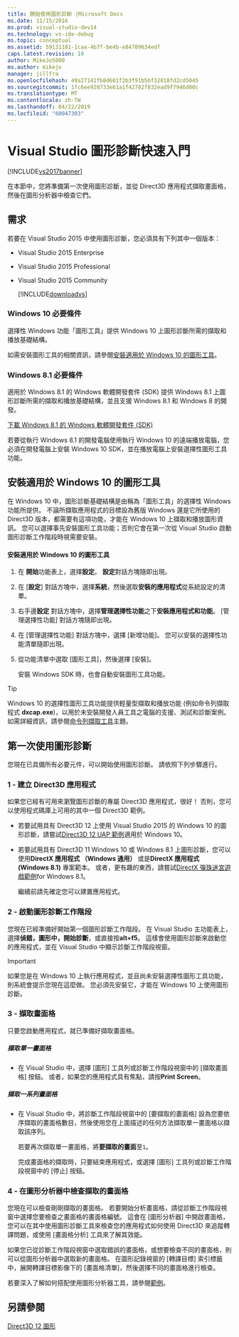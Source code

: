 ```yaml
---
title: 開始使用圖形診斷 |Microsoft Docs
ms.date: 11/15/2016
ms.prod: visual-studio-dev14
ms.technology: vs-ide-debug
ms.topic: conceptual
ms.assetid: 59131181-1caa-4b7f-be4b-e84709634edf
caps.latest.revision: 10
author: MikeJo5000
ms.author: mikejo
manager: jillfra
ms.openlocfilehash: 49a27141fb8d681f2b3f91b5bf32818fd2cd5045
ms.sourcegitcommit: 1fc6ee928733e61a1f42782f832ead9f7946d00c
ms.translationtype: MT
ms.contentlocale: zh-TW
ms.lasthandoff: 04/22/2019
ms.locfileid: "60047303"
---
```

# <a name="getting-started-with-visual-studio-graphics-diagnostics"></a>Visual Studio 圖形診斷快速入門
[!INCLUDE[vs2017banner](../includes/vs2017banner.md)]

在本節中，您將準備第一次使用圖形診斷，並從 Direct3D 應用程式擷取畫面格，然後在圖形分析器中檢查它們。

## <a name="requirements"></a>需求
 若要在 Visual Studio 2015 中使用圖形診斷，您必須具有下列其中一個版本：

- Visual Studio 2015 Enterprise

- Visual Studio 2015 Professional

- Visual Studio 2015 Community

  [!INCLUDE[downloadvs](../includes/downloadvs-md.md)]

### <a name="windows-10-prerequisites"></a>Windows 10 必要條件
 選擇性 Windows 功能「圖形工具」提供 Windows 10 上圖形診斷所需的擷取和播放基礎結構。

 如需安裝圖形工具的相關資訊，請參閱[安裝適用於 Windows 10 的圖形工具](#InstallGraphicsTools)。

### <a name="windows-81-prerequisites"></a>Windows 8.1 必要條件
 適用於 Windows 8.1 的 Windows 軟體開發套件 (SDK) 提供 Windows 8.1 上圖形診斷所需的擷取和播放基礎結構，並且支援 Windows 8.1 和 Windows 8 的開發。

 [下載 Windows 8.1 的 Windows 軟體開發套件 (SDK)](https://msdn.microsoft.com/windows/desktop/bg162891.aspx)

 若要從執行 Windows 8.1 的開發電腦使用執行 Windows 10 的遠端播放電腦，您必須在開發電腦上安裝 Windows 10 SDK，並在播放電腦上安裝選擇性圖形工具功能。

## <a name="InstallGraphicsTools"></a> 安裝適用於 Windows 10 的圖形工具
 在 Windows 10 中，圖形診斷基礎結構是由稱為「圖形工具」的選擇性 Windows 功能所提供。 不論所擷取應用程式的目標設為舊版 Windows 還是它所使用的 Direct3D 版本，都需要有這項功能，才能在 Windows 10 上擷取和播放圖形資訊。 您可以選擇事先安裝圖形工具功能；否則它會在第一次從 Visual Studio 啟動圖形診斷工作階段時視需要安裝。

#### <a name="to-install-graphics-tools-for-windows-10"></a>安裝適用於 Windows 10 的圖形工具

1. 在 **開始**功能表上，選擇**設定**。 **設定**對話方塊隨即出現。

2. 在 [**設定**] 對話方塊中，選擇**系統**，然後選取**安裝的應用程式**從系統設定的清單。

3. 右手邊**設定** 對話方塊中，選擇**管理選擇性功能**之下**安裝應用程式和功能**。 [管理選擇性功能] 對話方塊隨即出現。

4. 在 [管理選擇性功能] 對話方塊中，選擇 [新增功能]。 您可以安裝的選擇性功能清單隨即出現。

5. 從功能清單中選取 [圖形工具]，然後選擇 [安裝]。

   安裝 Windows SDK 時，也會自動安裝圖形工具功能。

> [!TIP]
>  Windows 10 的選擇性圖形工具功能提供輕量型擷取和播放功能 (例如命令列擷取程式 **dxcap.exe**)，以用於未安裝開發人員工具之電腦的支援、測試和診斷案例。 如需詳細資訊，請參閱[命令列擷取工具](../debugger/command-line-capture-tool.md)主題。

## <a name="using-graphics-diagnostics-for-the-first-time"></a>第一次使用圖形診斷
 您現在已具備所有必要元件，可以開始使用圖形診斷。 請依照下列步驟進行。

### <a name="1---create-a-direct3d-app"></a>1 - 建立 Direct3D 應用程式
 如果您已經有可用來瀏覽圖形診斷的專屬 Direct3D 應用程式，很好！ 否則，您可以使用程式碼庫上可用的其中一個 Direct3D 範例。

- 若要試用具有 Direct3D 12 上使用 Visual Studio 2015 的 Windows 10 的圖形診斷，請嘗試[Direct3D 12 UAP 範例](https://code.msdn.microsoft.com/Direct3D-12-UAP-Sample-ecb1779f)適用於 Windows 10。

- 若要試用具有 Direct3D 11 Windows 10 或 Windows 8.1 上圖形診斷，您可以使用**DirectX 應用程式 （Windows 通用）** 或是**DirectX 應用程式 (Windows 8.1)** 專案範本。 或者，更有趣的東西，請嘗試[DirectX 彈珠迷宮遊戲範例](https://code.msdn.microsoft.com/windowsapps/DirectX-Marble-Maze-Game-e4806345)for Windows 8.1。

  繼續前請先確定您可以建置應用程式。

### <a name="2---start-a-graphics-diagnostics-session"></a>2 - 啟動圖形診斷工作階段
 您現在已經準備好開始第一個圖形診斷工作階段。 在 Visual Studio 主功能表上，選擇**偵錯，圖形中，開始診斷**，或直接按**alt+f5**。 這樣會使用圖形診斷來啟動您的應用程式，並在 Visual Studio 中顯示診斷工作階段視窗。

> [!IMPORTANT]
>  如果您是在 Windows 10 上執行應用程式，並且尚未安裝選擇性圖形工具功能，則系統會提示您現在這麼做。 您必須先安裝它，才能在 Windows 10 上使用圖形診斷。

### <a name="3---capture-frames"></a>3 - 擷取畫面格
 只要您啟動應用程式，就已準備好擷取畫面格。

##### <a name="to-capture-single-frames"></a>擷取單一畫面格

- 在 Visual Studio 中，選擇 [圖形] 工具列或診斷工作階段視窗中的 [擷取畫面格] 按鈕。 或者，如果您的應用程式具有焦點，請按**Print Screen**。

##### <a name="to-capture-a-sequence-of-frames"></a>擷取一系列畫面格

- 在 Visual Studio 中，將診斷工作階段視窗中的 [要擷取的畫面格] 設為您要依序擷取的畫面格數目，然後使用您在上面描述的任何方法擷取單一畫面格以擷取該序列。

   若要再次擷取單一畫面格，將**要擷取的畫面**至`1`。

  完成畫面格的擷取時，只要結束應用程式，或選擇 [圖形] 工具列或診斷工作階段視窗中的 [停止] 按鈕。

### <a name="4--examine-captured-frames-in-the-graphics-analyzer"></a>4 - 在圖形分析器中檢查擷取的畫面格
 您現在可以檢查剛剛擷取的畫面格。 若要開始分析畫面格，請從診斷工作階段視窗中選擇您要檢查之畫面格的畫面格編號。 這會在 [圖形分析器] 中開啟畫面格，您可以在其中使用圖形診斷工具來檢查您的應用程式如何使用 Direct3D 來追蹤轉譯問題，或使用 [畫面格分析] 工具來了解其效能。

 如果您已從診斷工作階段視窗中選取錯誤的畫面格，或想要檢查不同的畫面格，則可以從圖形分析器中選取新的畫面格。 在圖形記錄視窗的 [轉譯目標] 索引標籤中，展開轉譯目標影像下的 [畫面格清單]，然後選擇不同的畫面格進行檢查。

 若要深入了解如何搭配使用圖形分析器工具，請參閱[範例](../debugger/graphics-diagnostics-examples.md)。

## <a name="see-also"></a>另請參閱
 [Direct3D 12 圖形](http://msdn.microsoft.com/52094ae3-3b44-4689-9ee7-1ba1b3a779cb)
